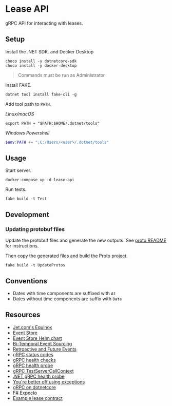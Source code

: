 # Lease API
gRPC API for interacting with leases.

## Setup
Install the .NET SDK. and Docker Desktop
```
choco install -y dotnetcore-sdk
choco install -y docker-desktop
```
> Commands must be run as Administrator

Install FAKE.
```
dotnet tool install fake-cli -g
```

Add tool path to `PATH`.

_Linux/macOS_
```shell
export PATH = "$PATH:$HOME/.dotnet/tools"
```
_Windows Powershell_
```powershell
$env:PATH += ";C:/Users/<user>/.dotnet/tools"
```

## Usage
Start server.
```
docker-compose up -d lease-api
```

Run tests.
```
fake build -t Test
```

## Development

### Updating protobuf files
Update the protobuf files and generate the new outputs. 
See [proto README](../proto/README.md) for instructions.

Then copy the generated files and build the Proto project.
```
fake build -t UpdateProtos
```

## Conventions
- Dates with time components are suffixed with `At`
- Dates without time components are suffix with `Date`

## Resources
- [Jet.com's Equinox](https://github.com/jet/equinox)
- [Event Store](https://eventstore.org/)
- [Event Store Helm chart](https://github.com/EventStore/EventStore.Charts)
- [Bi-Temporal Event Sourcing](https://andrewcmeier.com/bi-temporal-event-sourcing)
- [Retroactive and Future Events](https://www.infoq.com/news/2018/02/retroactive-future-event-sourced/)
- [gRPC status codes](https://github.com/grpc/grpc/blob/master/doc/statuscodes.md)
- [gRPC health checks](https://kubernetes.io/blog/2018/10/01/health-checking-grpc-servers-on-kubernetes/)
- [gRPC health probe](https://github.com/grpc-ecosystem/grpc-health-probe/)
- [gRPC TestServerCallContext](https://grpc.github.io/grpc/csharp/api/Grpc.Core.Testing.TestServerCallContext.html)
- [.NET gRPC health probe](https://github.com/grpc/grpc/blob/master/src/csharp/Grpc.HealthCheck/HealthServiceImpl.cs)
- [You're better off using exceptions](https://eiriktsarpalis.wordpress.com/2017/02/19/youre-better-off-using-exceptions/)
- [gRPC on dotnetcore](https://grpc.io/blog/grpc-on-dotnetcore/)
- [F# Expecto](https://github.com/haf/expecto)
- [Example lease contract](https://www.sec.gov/Archives/edgar/data/1365354/000119312506140498/dex1001.htm)
